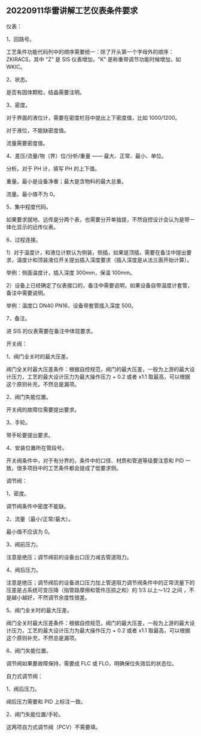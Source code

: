 ## 20220911华雷讲解工艺仪表条件要求

仪表：

1、回路号。

工艺条件功能代码列中的顺序需要统一：除了开头第一个字母外的顺序：ZKIRACS，其中 "Z" 是 SIS 仪表增加，"K" 是称重带调节功能时候增加，如 WKIC。

2、状态。

是否有固体颗粒，结晶需要注明。

3、密度。

对于界面的液位计，需要在密度栏目中提出上下密度值，比如 1000/1200。

对于液位，不能缺密度值。

流量需要密度值。

4、差压/流量/物（界）位/分析/重量 —— 最大、正常、最小、单位。

分析。对于 PH 计，填写 PH 的上下值。

重量。最小是设备净重；最大是含物料的最大总重。

流量。最小值不为 0。

5、集中程度代码。

如果要求就地、远传是分两个表，也需要分开单独提，不然自控设计会认为是带一体化显示的远传仪表。

6、过程连接。

1）对于温度计，和液位计默认为侧装，侧插，如果是顶插，需要在备注中提出要求，温度计和顶装液位开关提出插入深度要求（插入深度是从法兰面开始计算）。

举例：侧面温度计，插入深度 300mm，保温 100mm。

2）设备上已经确定了仪表接口的，备注中需要说明，如果设备自带温度计套管，备注中需要说明。

举例：温度口 DN40 PN16，设备带套管插入深度 500。

7、备注。

进 SIS 的仪表需要在备注中体现要求。

开关阀：

1、阀门全关时的最大压差。

阀门全关时最大压差条件：根据自控规范，阀门的最大压差，一般为上游的最大设计压力，工艺的最大设计压力为最大操作压力 + 0.2 或者 x1.1 取最高，可以根据这个原则补充，不然总是漏项。

2、阀门失能位置。

开关阀的故障位需要提出要求。

3、手轮。

带手轮要提出要求。

4、安装位置所在管段号。

开关阀条件中，对于有分界的，条件中的口径、材质和管道等级要注意和 PID 一致，很多项目中的工艺条件都会提成了低要求侧。

调节阀：

1、密度。

调节阀条件中密度不能缺。

2、流量（最小/正常/最大）。

最小值不应该为 0。

3、阀前压力。

注意是绝压；调节阀前的设备出口压力减去管道阻力。

4、阀后压力。

注意是绝压；调节阀后的设备进口压力加上管道阻力调节阀条件中的正常流量下的压差是占系统可变压降（指管路摩擦和管件压损之和）的 1/3 以上～1/2 之间 ，不是越小越好，不然调节余度性很差。

5、阀门全关时的最大压差。

阀门全关时最大压差条件：根据自控规范，阀门的最大压差，一般为上游的最大设计压力，工艺的最大设计压力为最大操作压力 + 0.2 或者 x1.1 取最高，可以根据这个原则补充，不然总是漏项。

6、阀门失能位置。

调节阀如果要故障保持，需要成 FLC 或 FLO，明确保位失效后的状态位。

自力式调节阀：

1、阀后压力。

阀后压力需要和 PID 上标注一致。

2、阀门失能位置/手轮。

这两项自力式调节阀（PCV）不需要填。